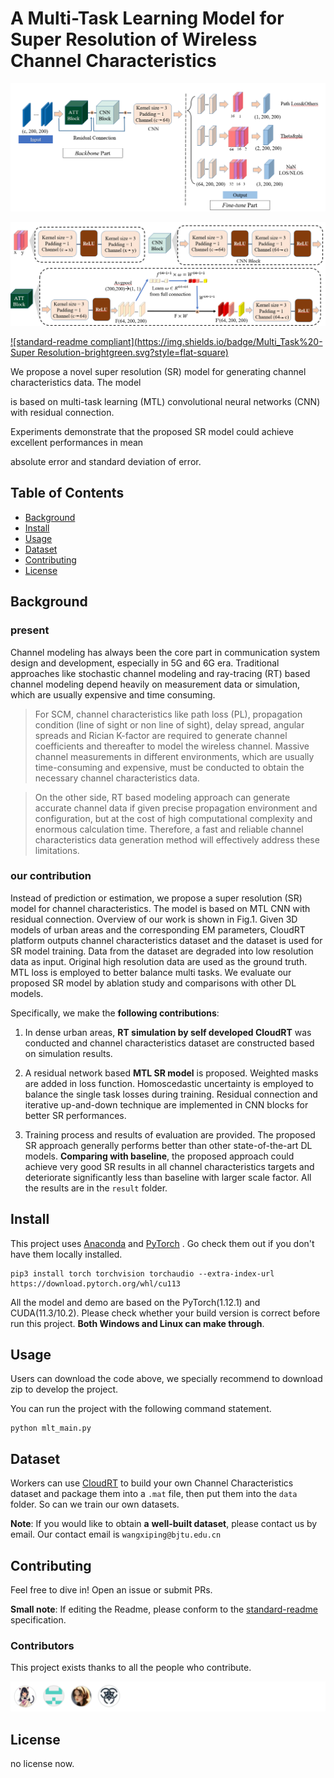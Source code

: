 # A Multi-Task Learning Model for Super Resolution of Wireless Channel Characteristics

![banner](./image/net1.png)

![badge](./image/net2.png)



[![standard-readme compliant](https://img.shields.io/badge/Multi_Task%20-Super Resolution-brightgreen.svg?style=flat-square)](https://github.com/lingMori/A-Multi-Task-Learning-Model-for-Super-Resolution-of-Wireless-Channel-Characteristics)



We propose a novel super resolution (SR) model for generating channel characteristics data. The model 

is based on multi-task learning (MTL) convolutional neural networks (CNN) with residual connection. 

Experiments demonstrate that the proposed SR model could achieve excellent performances in mean 

absolute error and standard deviation of error.

## Table of Contents

- [Background](#background)
- [Install](#install)
- [Usage](#usage)
- [Dataset](#api)
- [Contributing](#contributing)
- [License](#license)

## Background

### present

Channel modeling has always been the core part in communication system design and development, especially in 5G and 6G era. Traditional approaches like stochastic channel modeling and ray-tracing (RT) based channel modeling depend heavily on measurement data or simulation, which are usually expensive and time consuming. 

> For SCM, channel characteristics like path loss (PL), propagation condition (line of sight or non line of sight), delay spread, angular spreads and Rician K-factor are required to generate channel coefficients and thereafter to model the wireless channel. Massive channel measurements in different environments, which are usually time-consuming and expensive, must be conducted to obtain the necessary channel characteristics data. 

> On the other side, RT based modeling approach can generate accurate channel data if given precise propagation environment and configuration, but at the cost of high computational complexity and enormous calculation time. Therefore, a fast and reliable channel characteristics data generation method will effectively address these limitations.

### our contribution

Instead of prediction or estimation, we propose a super resolution (SR) model for channel characteristics. The model is based on MTL CNN with residual connection. Overview of our work is shown in Fig.1. Given 3D models of urban areas and the corresponding EM parameters, CloudRT platform outputs channel characteristics dataset and the dataset is used for SR model training. Data from the dataset are degraded into low resolution data as input. Original high resolution data are used as the ground truth. MTL loss is employed to better balance multi tasks. We evaluate our proposed SR model by ablation study and comparisons with other DL models. 

Specifically, we make the **following contributions**:

1. In dense urban areas, **RT simulation by self developed CloudRT** was conducted and channel characteristics dataset are constructed based on simulation results.

2. A residual network based **MTL SR model** is proposed. Weighted masks are added in loss function. Homoscedastic uncertainty is employed to balance the single task losses during training. Residual connection and iterative up-and-down technique are implemented in CNN blocks for better SR performances.

3. Training process and results of evaluation are provided. The proposed SR approach generally performs better than other state-of-the-art DL models. **Comparing with baseline**, the proposed approach could achieve very good SR results in all channel characteristics targets and deteriorate significantly less than baseline with larger scale factor. All the results are in the `result` folder.

   

## Install

This project uses [Anaconda](https://www.anaconda.com/) and [PyTorch](https://pytorch.org/)  . Go check them out if you don't have them locally installed.

```
pip3 install torch torchvision torchaudio --extra-index-url https://download.pytorch.org/whl/cu113
```

All the model and demo are based on the PyTorch(1.12.1) and CUDA(11.3/10.2). Please check whether your build version is correct before run this project. **Both Windows and Linux can make through**.



## Usage

Users can download the code above, we specially recommend to download zip to develop the project.

You can run the project with the following command statement.

```
python mlt_main.py
```



## Dataset

Workers can use [CloudRT](http://cn.raytracer.cloud:9090/) to build your own Channel Characteristics dataset and package them into a `.mat` file, then put them into the `data` folder. So can we train our own datasets.

**Note**: If you would like to obtain **a** **well-built dataset**, please contact us by email. Our contact email is `wangxiping@bjtu.edu.cn`



## Contributing

Feel free to dive in! Open an issue or submit PRs.

**Small note**: If editing the Readme, please conform to the [standard-readme](https://github.com/RichardLitt/standard-readme) specification.

### Contributors

This project exists thanks to all the people who contribute.

![](./image/contributors.png)

## License

no license now.
